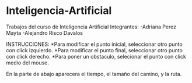 # Inteligencia-Artificial
Trabajos del curso de Inteligencia Artificial
Integrantes:
-Adriana Perez Mayta
-Alejandro Risco Davalos

INSTRUCCIONES:
*Para modificar el punto inicial, seleccionar otro punto con click izquierdo.
*Para modificar el punto final, seleccionar otro punto con click derecho.
*Para poner un obstaculo, selecionar el punto con click medio del mouse. 

En la parte de abajo aparecera el tiempo, el tamaño del camino, y la ruta.

